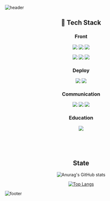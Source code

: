 ![header](https://capsule-render.vercel.app/api?type=waving&color=timeGradient&height=260&section=header&text=Moon's%20profile&fontSize=60)

<div align="center">
  
## 🔨 Tech Stack
  
### Front
  
<img src="https://img.shields.io/badge/JavaScript-F7DF1E?style=for-the-badge&logo=JavaScript&logoColor=white"/> <img src="https://img.shields.io/badge/TypeScript-3178C6?style=for-the-badge&logo=TypeScript&logoColor=white"/> <img src="https://img.shields.io/badge/styled components-DB7093?style=for-the-badge&logo=styled-components&logoColor=white"/>

<img src="https://img.shields.io/badge/React-61DAFB?style=for-the-badge&logo=React&logoColor=white"/> <img src="https://img.shields.io/badge/React Router-CA4245?style=for-the-badge&logo=React Router&logoColor=white"/> <img src="https://img.shields.io/badge/Redux-764ABC?style=for-the-badge&logo=Redux&logoColor=white"/> 
  
### Deploy
  
<img src="https://img.shields.io/badge/Amazon AWS-232F3E?style=for-the-badge&logo=Amazon AWS&logoColor=white"/> <img src="https://img.shields.io/badge/Amazon S3-569A31?style=for-the-badge&logo=Amazon S3&logoColor=white"/>

  ### Communication
  
  <img src="https://img.shields.io/badge/Discord-5865F2?style=for-the-badge&logo=Discord&logoColor=white"/>   <img src="https://img.shields.io/badge/Slack-4A154B?style=for-the-badge&logo=Slack&logoColor=white"/> <img src="https://img.shields.io/badge/Gmail-EA4335?style=for-the-badge&logo=Gmail&logoColor=white"/>
  
  ### Education
<img src="https://img.shields.io/badge/Notion-000000?style=for-the-badge&logo=Notion&logoColor=white"/>
  
<br/><br/><br/>
  
## State

![Anurag's GitHub stats](https://github-readme-stats.vercel.app/api?username=moonjh9392&show_icons=true&theme=Default)

[![Top Langs](https://github-readme-stats.vercel.app/api/top-langs/?username=moonjh9392&layout=compact)](https://github.com/anuraghazra/github-readme-stats)
  
</div>

![footer](https://capsule-render.vercel.app/api?type=waving&color=timeGradient&height=100&section=footer)






